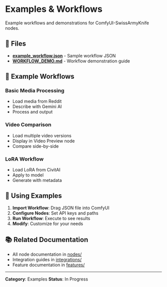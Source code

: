 # Examples & Workflows

Example workflows and demonstrations for ComfyUI-SwissArmyKnife nodes.

## 📄 Files

- **[example_workflow.json](example_workflow.json)** - Sample workflow JSON
- **[WORKFLOW_DEMO.md](WORKFLOW_DEMO.md)** - Workflow demonstration guide

## 🎯 Example Workflows

### Basic Media Processing

- Load media from Reddit
- Describe with Gemini AI
- Process and output

### Video Comparison

- Load multiple video versions
- Display in Video Preview node
- Compare side-by-side

### LoRA Workflow

- Load LoRA from CivitAI
- Apply to model
- Generate with metadata

## 🔧 Using Examples

1. **Import Workflow**: Drag JSON file into ComfyUI
2. **Configure Nodes**: Set API keys and paths
3. **Run Workflow**: Execute to see results
4. **Modify**: Customize for your needs

## 📚 Related Documentation

- All node documentation in [nodes/](../nodes/)
- Integration guides in [integrations/](../integrations/)
- Feature documentation in [features/](../features/)

---

**Category**: Examples
**Status**: In Progress
